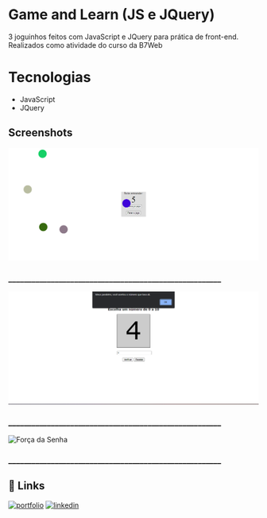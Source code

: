 # Game and Learn (JS e JQuery)
3 joguinhos feitos com JavaScript e JQuery para prática de front-end. Realizados como atividade do curso da B7Web

# Tecnologias
- JavaScript
- JQuery

## Screenshots

![Jogo das Bolinhas](https://github.com/renatofilhog/game-and-learn-js-jquery/blob/master/prints/Jogo%20das%20bolinhas.png?raw=true)
### _______________________________________________________
![Sorteio Numeros](https://github.com/renatofilhog/game-and-learn-js-jquery/blob/master/prints/Sorteio%20Numeros.png?raw=true)
### _______________________________________________________
![Força da Senha](https://github.com/renatofilhog/game-and-learn-js-jquery/blob/master/prints/For%C3%A7a%20da%20senha.png?raw=true)
### _______________________________________________________

## 🔗 Links
[![portfolio](https://img.shields.io/badge/my_portfolio-000?style=for-the-badge&logo=ko-fi&logoColor=white)](https://github.com/renatofilhog?tab=repositories)
[![linkedin](https://img.shields.io/badge/linkedin-0A66C2?style=for-the-badge&logo=linkedin&logoColor=white)](https://www.linkedin.com/renatofilhog)

